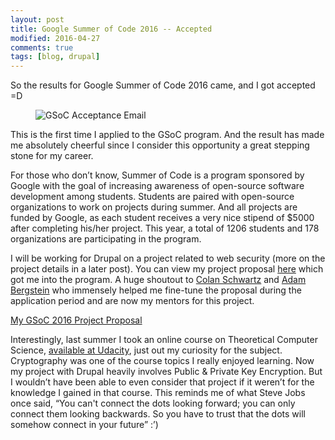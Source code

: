 ```yaml
---
layout: post
title: Google Summer of Code 2016 -- Accepted
modified: 2016-04-27
comments: true
tags: [blog, drupal]
---
```


So the results for Google Summer of Code 2016 came, and I got accepted =D

<figure>
  <img src="http://www.talhaparacha.com/GSoC-Acceptance-Email.jpg" alt="GSoC Acceptance Email">
</figure>

This is the first time I applied to the GSoC program. And the result has made me absolutely cheerful since I consider this opportunity a great stepping stone for my career.

For those who don’t know, Summer of Code is a program sponsored by Google with the goal of increasing awareness of open-source software development among students. Students are paired with open-source organizations to work on projects during summer. And all projects are funded by Google, as each student receives a very nice stipend of $5000 after completing his/her project. This year, a total of 1206 students and 178 organizations are participating in the program.

I will be working for Drupal on a project related to web security (more on the project details in a later post). You can view my project proposal <a href="http://www.talhaparacha.com/GSoC2016-proposal.pdf">here</a> which got me into the program. A huge shoutout to <a href="https://www.drupal.org/u/colan">Colan Schwartz</a> and <a href="https://www.drupal.org/u/nerdstein">Adam Bergstein</a> who immensely helped me fine-tune the proposal during the application period and are now my mentors for this project.

<div markdown="0"><a href="/GSoC2016-proposal.pdf" class="btn">My GSoC 2016 Project Proposal</a></div>

Interestingly, last summer I took an online course on Theoretical Computer Science, <a href="https://www.udacity.com/course/intro-to-theoretical-computer-science--cs313">available at Udacity</a>, just out my curiosity for the subject. Cryptography was one of the course topics I really enjoyed learning. Now my project with Drupal heavily involves Public & Private Key Encryption. But I wouldn’t have been able to even consider that project if it weren’t for the knowledge I gained in that course. This reminds me of what Steve Jobs once said, “You can't connect the dots looking forward; you can only connect them looking backwards. So you have to trust that the dots will somehow connect in your future” :’)
